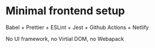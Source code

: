 # Minimal frontend setup

Babel + Prettier + ESLint + Jest + Github Actions + Netlify

No UI framework, no Virtial DOM, no Webapack
